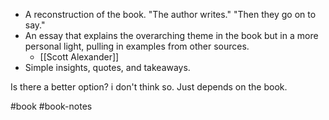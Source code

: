 - A reconstruction of the book. "The author writes." "Then they go on to say."
- An essay that explains the overarching theme in the book but in a more personal light, pulling in examples from other sources.
	- [[Scott Alexander]]
- Simple insights, quotes, and takeaways.

Is there a better option? i don't think so. Just depends on the book.

#book #book-notes 